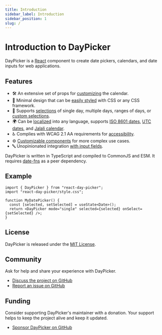 ```yaml
---
title: Introduction
sidebar_label: Introduction
sidebar_position: 1
slug: /
---
```


# Introduction to DayPicker

DayPicker is a [React](https://react.dev) component to create date pickers, calendars, and date inputs for web applications.

## Features

- 🛠 An extensive set of props for [customizing](./using-daypicker/customization.mdx) the calendar.
- 🎨 Minimal design that can be [easily styled](./using-daypicker/styling.mdx) with CSS or any CSS framework.
- 📅 Supports [selections](./using-daypicker//selection-modes.mdx) of single day, multiple days, ranges of days, or [custom selections](./advanced-guides/custom-selections.mdx).
- 🌍 Can be [localized](./using-daypicker/localization.mdx) into any language, supports [ISO 8601 dates](./using-daypicker/localization.mdx#iso-week-dates), [UTC dates](./using-daypicker/localization.mdx#utc-dates), and [Jalali calendar](./using-daypicker/localization.mdx#jalali-calendar).
- ♿ Complies with WCAG 2.1 AA requirements for [accessibility](./using-daypicker/accessibility.mdx).
- ⚙️ [Customizable components](./advanced-guides/custom-components.mdx) for more complex use cases.
- 🔤 Unopinionated integration [with input fields](./advanced-guides//input-field.mdx).

DayPicker is written in TypeScript and compiled to CommonJS and ESM. It requires [date-fns](https://date-fns.org) as a peer dependency.

## Example

```tsx
import { DayPicker } from "react-day-picker";
import "react-day-picker/style.css";

function MyDatePicker() {
  const [selected, setSelected] = useState<Date>();
  return <DayPicker mode="single" selected={selected} onSelect={setSelected} />;
}
```

<BrowserWindow>
  <Examples.Start />
</BrowserWindow>

## License

DayPicker is released under the [MIT License](./license).

## Community

Ask for help and share your experience with DayPicker.

- [Discuss the project on GitHub](https://github.com/gpbl/react-day-picker/discussions)
- [Report an issue on GitHub](https://github.com/gpbl/react-day-picker/issues/new/choose)

## Funding

Consider supporting DayPicker's maintainer with a donation. Your support helps to keep the project alive and keep it updated.

- [Sponsor DayPicker on GitHub](https://github.com/sponsors/gpbl)
